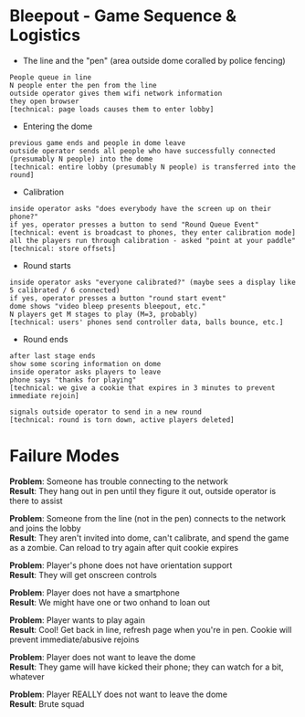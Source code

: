 
Bleepout - Game Sequence & Logistics
==============


* The line and the "pen" (area outside dome coralled by police fencing)
```
People queue in line
N people enter the pen from the line
outside operator gives them wifi network information
they open browser
[technical: page loads causes them to enter lobby]
```
* Entering the dome
```
previous game ends and people in dome leave
outside operator sends all people who have successfully connected (presumably N people) into the dome
[technical: entire lobby (presumably N people) is transferred into the round]
```
* Calibration
```
inside operator asks "does everybody have the screen up on their phone?"
if yes, operator presses a button to send "Round Queue Event"
[technical: event is broadcast to phones, they enter calibration mode]
all the players run through calibration - asked "point at your paddle"
[technical: store offsets]
```
* Round starts
```
inside operator asks "everyone calibrated?" (maybe sees a display like 5 calibrated / 6 connected)
if yes, operator presses a button "round start event"
dome shows "video bleep presents bleepout, etc."
N players get M stages to play (M=3, probably)
[technical: users' phones send controller data, balls bounce, etc.]
```
* Round ends
```
after last stage ends
show some scoring information on dome
inside operator asks players to leave
phone says "thanks for playing"
[technical: we give a cookie that expires in 3 minutes to prevent immediate rejoin]

signals outside operator to send in a new round
[technical: round is torn down, active players deleted]
```

Failure Modes
=============

**Problem**: Someone has trouble connecting to the network  
**Result**: They hang out in pen until they figure it out, outside operator is there to assist   
  
**Problem**: Someone from the line (not in the pen) connects to the network and joins the lobby  
**Result**: They aren't invited into dome, can't calibrate, and spend the game as a zombie. Can reload to try again after quit cookie expires  
  
**Problem**: Player's phone does not have orientation support  
**Result**: They will get onscreen controls   
  
**Problem**: Player does not have a smartphone  
**Result**: We might have one or two onhand to loan out  
  
**Problem**: Player wants to play again  
**Result**: Cool! Get back in line, refresh page when you're in pen. Cookie will prevent immediate/abusive rejoins  
  
**Problem**: Player does not want to leave the dome  
**Result**: They game will have kicked their phone; they can watch for a bit, whatever  
  
**Problem**: Player REALLY does not want to leave the dome  
**Result**: Brute squad  
  
